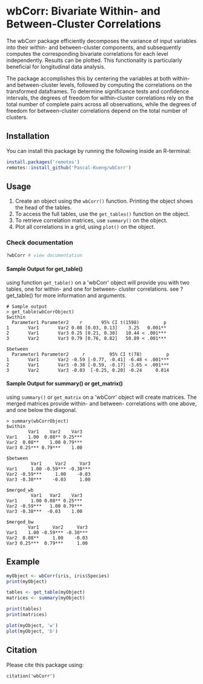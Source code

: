 # wbCorr: Bivariate Within- and Between-Cluster Correlations

The wbCorr package efficiently decomposes the variance of input variables into their within- and between-cluster components, and subsequently computes the corresponding bivariate correlations for each level independently. Results can be plotted.
This functionality is particularly beneficial for longitudinal data analysis.

The package accomplishes this by centering the variables at both within- and between-cluster levels, followed by computing the correlations on the transformed dataframes. To determine significance tests and confidence intervals, the degrees of freedom for within-cluster correlations rely on the total number of complete pairs across all observations, while the degrees of freedom for between-cluster correlations depend on the total number of clusters.  

## Installation
You can install this package by running the following inside an R-terminal:

``` R
install.packages('remotes')
remotes::install_github('Pascal-Kueng/wbCorr')
```

## Usage
1. Create an object using the `wbCorr()` function. Printing the object shows the head of the tables.  
2. To access the full tables, use the `get_tables()` function on the object. 
3. To retrieve correlation matrices, use `summary()` on the object. 
4. Plot all correlations in a grid, using `plot()` on the object.  

### Check documentation
```R
?wbCorr # view documentation
```

#### Sample Output for get_table()
using function `get_table()` on a 'wbCorr' object will provide you with two tables, one for within- and one for between- cluster correlations.
see ?get_table() for more information and arguments. 
``` 
# Sample output
> get_table(wbCorrObject)
$within
  Parameter1 Parameter2    r       95% CI t(1598)         p
1       Var1       Var2 0.08 [0.03, 0.13]    3.25   0.001**
2       Var1       Var3 0.25 [0.21, 0.30]   10.44 < .001***
3       Var2       Var3 0.79 [0.76, 0.82]   50.89 < .001***

$between
  Parameter1 Parameter2     r         95% CI t(78)         p
1       Var1       Var2 -0.59 [-0.77, -0.41] -6.48 < .001***
2       Var1       Var3 -0.38 [-0.59, -0.17] -3.65 < .001***
3       Var2       Var3 -0.03  [-0.25, 0.20] -0.24     0.814
```

#### Sample Output for summary() or get_matrix()
using `summary()` or `get_matrix` on a 'wbCorr' object will create matrices. The merged matrices provide within- and between- correlations with one above, and one below the diagonal. 
```
> summary(wbCorrObject)
$within
        Var1    Var2    Var3
Var1    1.00  0.08** 0.25***
Var2  0.08**    1.00 0.79***
Var3 0.25*** 0.79***    1.00

$between
         Var1     Var2     Var3
Var1     1.00 -0.59*** -0.38***
Var2 -0.59***     1.00    -0.03
Var3 -0.38***    -0.03     1.00

$merged_wb
         Var1   Var2    Var3
Var1     1.00 0.08** 0.25***
Var2 -0.59***   1.00 0.79***
Var3 -0.38***  -0.03    1.00

$merged_bw
        Var1     Var2     Var3
Var1    1.00 -0.59*** -0.38***
Var2  0.08**     1.00    -0.03
Var3 0.25***  0.79***     1.00

```

## Example
```R
myObject <- wbCorr(iris, iris$Species)
print(myObject) 

tables <- get_table(myObject)
matrices <- summary(myObject)

print(tables)
print(matrices)

plot(myObject, 'w')
plot(myObject, 'b')
```

## Citation
Please cite this package using:
```
citation('wbCorr')
```
